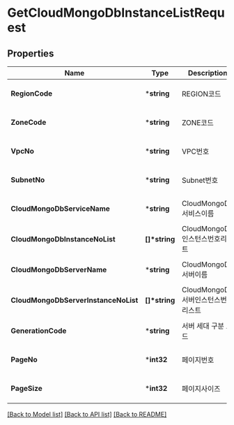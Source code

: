 # GetCloudMongoDbInstanceListRequest

## Properties
Name | Type | Description | Notes
------------ | ------------- | ------------- | -------------
**RegionCode** | ***string** | REGION코드 | [optional] [default to null]
**ZoneCode** | ***string** | ZONE코드 | [optional] [default to null]
**VpcNo** | ***string** | VPC번호 | [optional] [default to null]
**SubnetNo** | ***string** | Subnet번호 | [optional] [default to null]
**CloudMongoDbServiceName** | ***string** | CloudMongoDb서비스이름 | [optional] [default to null]
**CloudMongoDbInstanceNoList** | **[]\*string** | CloudMongoDb인스턴스번호리스트 | [optional] [default to null]
**CloudMongoDbServerName** | ***string** | CloudMongoDb서버이름 | [optional] [default to null]
**CloudMongoDbServerInstanceNoList** | **[]\*string** | CloudMongoDb서버인스턴스번호리스트 | [optional] [default to null]
**GenerationCode** | ***string** | 서버 세대 구분 코드 | [optional] [default to null]
**PageNo** | ***int32** | 페이지번호 | [optional] [default to null]
**PageSize** | ***int32** | 페이지사이즈 | [optional] [default to null]

[[Back to Model list]](../README.md#documentation-for-models) [[Back to API list]](../README.md#documentation-for-api-endpoints) [[Back to README]](../README.md)


